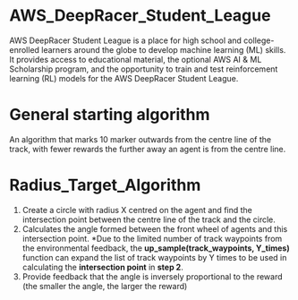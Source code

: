 # AWS_DeepRacer_Student_League
AWS DeepRacer Student League is a place for high school and college-enrolled learners around the globe to develop machine learning (ML) skills. It provides access to educational material, the optional AWS AI &amp; ML Scholarship program, and the opportunity to train and test reinforcement learning (RL) models for the AWS DeepRacer Student League.

# General starting algorithm
An algorithm that marks 10 marker outwards from the centre line of the track, with fewer rewards the further away an agent is from the centre line.

# Radius_Target_Algorithm
1. Create a circle with radius X centred on the agent and find the intersection point between the centre line of the track and the circle.
2. Calculates the angle formed between the front wheel of agents and this intersection point.
*Due to the limited number of track waypoints from the environmental feedback, the **up_sample(track_waypoints, Y_times)** function can expand the list of track waypoints by Y times to be used in calculating the **intersection point** in **step 2**.
3. Provide feedback that the angle is inversely proportional to the reward (the smaller the angle, the larger the reward)


